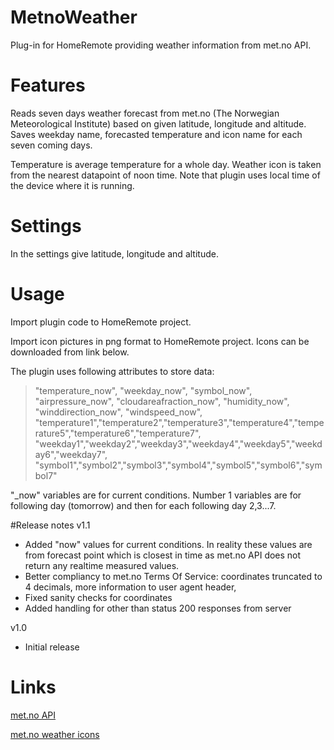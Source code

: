# MetnoWeather
Plug-in for HomeRemote providing weather information from met.no API.

# Features
Reads seven days weather forecast from met.no (The Norwegian Meteorological Institute) based on given latitude, longitude and altitude. Saves weekday name, forecasted temperature and icon name for each seven coming days.

Temperature is average temperature for a whole day. Weather icon is taken from the nearest datapoint of noon time. Note that plugin uses local time of the device where it is running.

# Settings

In the settings give latitude, longitude and altitude.

# Usage
Import plugin code to HomeRemote project.

Import icon pictures in png format to HomeRemote project. Icons can be downloaded from link below.

The plugin uses following attributes to store data:
>    "temperature_now", "weekday_now", "symbol_now", "airpressure_now", "cloudareafraction_now", "humidity_now", "winddirection_now", "windspeed_now",
>    "temperature1","temperature2","temperature3","temperature4","temperature5","temperature6","temperature7",
>    "weekday1","weekday2","weekday3","weekday4","weekday5","weekday6","weekday7",
>    "symbol1","symbol2","symbol3","symbol4","symbol5","symbol6","symbol7"

"_now" variables are for current conditions. Number 1 variables are for following day (tomorrow) and then for each following day 2,3...7.


#Release notes
v1.1 
- Added "now" values for current conditions. In reality these values are from forecast point which is closest in time as met.no API does not return any realtime measured values.
- Better compliancy to met.no Terms Of Service: coordinates truncated to 4 decimals, more information to user agent header, 
- Fixed sanity checks for coordinates
- Added handling for other than status 200 responses from server

v1.0 
- Initial release

# Links

[met.no API](https://api.met.no/)

[met.no weather icons](https://api.met.no/weatherapi/weathericon/2.0/documentation)
